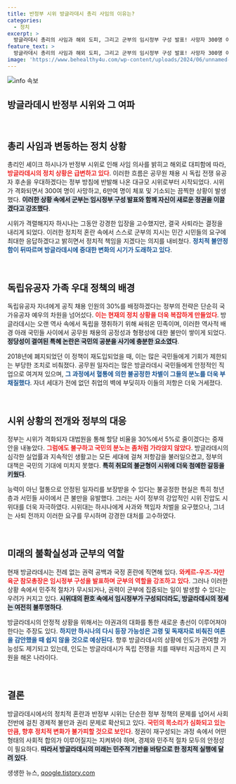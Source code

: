 ```yaml
---
title: 반정부 시위 방글라데시 총리 사임의 이유는?
categories:
  - 정치
excerpt: >
  방글라데시 총리의 사임과 해외 도피, 그리고 군부의 임시정부 구성 발표! 사망자 300명 이상, 격렬한 반정부 시위가 피어오르고 있는 가운데, 새로운 정국이 어떻게 전개될지 주목된다.
feature_text: >
  방글라데시 총리의 사임과 해외 도피, 그리고 군부의 임시정부 구성 발표! 사망자 300명 이상, 격렬한 반정부 시위가 피어오르고 있는 가운데, 새로운 정국이 어떻게 전개될지 주목된다.
image: 'https://www.behealthy4u.com/wp-content/uploads/2024/06/unnamed-file.png'
---
```


<p><img src="https://www.behealthy4u.com/wp-content/uploads/2024/06/unnamed-file.png" alt="info 속보" /></p>

<h2 data-ke-size="size26">방글라데시 반정부 시위와 그 여파</h2>

<p data-ke-size="size16">&nbsp;</p>

<h2 data-ke-size="size26">총리 사임과 변동하는 정치 상황</h2>

<p>총리인 셰이크 하시나가 반정부 시위로 인해 사임 의사를 밝히고 해외로 대피함에 따라, <b><span style="color: #ee2323;">방글라데시의 정치 상황은 급변하고 있다</span></b>. 이러한 흐름은 공무원 채용 시 독립 전쟁 유공자 후손을 우대하겠다는 정부 방침에 반발해 나온 대규모 시위로부터 시작되었다. 시위가 격화되면서 300여 명이 사망하고, 6만여 명이 체포 및 기소되는 끔찍한 상황이 발생했다. <b><span style="background-color: #21538527;">이러한 상황 속에서 군부는 임시정부 구성 발표와 함께 자신이 새로운 정권을 이끌겠다고 강조했다</span></b>.</p>

<p>시위가 격렬해지자 하시나는 그동안 강경한 입장을 고수했지만, 결국 사퇴라는 결정을 내리게 되었다. 이러한 정치적 혼란 속에서 스스로 군부의 지시는 민간 시민들의 요구에 최대한 응답하겠다고 밝히면서 정치적 책임을 지겠다는 의지를 내비쳤다. <b><span style="color: #1a5490;">정치적 불안정함이 뒤따르며 방글라데시에 중대한 변화의 시기가 도래하고 있다</span></b>.</p>

<p data-ke-size="size16">&nbsp;</p>

<h2 data-ke-size="size26">독립유공자 가족 우대 정책의 배경</h2>

<p>독립유공자 자녀에게 공직 채용 인원의 30%를 배정하겠다는 정부의 전략은 단순히 국가유공자 예우의 차원을 넘어섰다. <b><span style="color: #ee2323;">이는 현재의 정치 상황을 더욱 복잡하게 만들었다</span></b>. 방글라데시는 오랜 역사 속에서 독립을 쟁취하기 위해 싸워온 민족이며, 이러한 역사적 배경 아래 국민들 사이에서 공무원 채용의 공정성과 형평성에 대한 불만이 쌓이게 되었다. <b><span style="background-color: #21538527;">정당성이 결여된 특혜 논란은 국민의 공분을 사기에 충분한 요소였다</span></b>.</p>

<p>2018년에 폐지되었던 이 정책이 재도입되었을 때, 이는 많은 국민들에게 기회가 제한되는 부당한 조치로 비춰졌다. 공무원 일자리는 많은 방글라데시 국민들에게 안정적인 직업으로 여겨져 있으며, <b><span style="color: #1a5490;">그 과정에서 혈통에 의한 불공정한 차별이 그들의 분노를 더욱 부채질했다</span></b>. 자녀 세대가 전에 없던 취업의 벽에 부딪히자 이들의 저항은 더욱 거세졌다.</p>

<p data-ke-size="size16">&nbsp;</p>

<h2 data-ke-size="size26">시위 상황의 전개와 정부의 대응</h2>

<p>정부는 시위가 격화되자 대법원을 통해 할당 비율을 30%에서 5%로 줄이겠다는 중재안을 내놓았다. <b><span style="color: #ee2323;">그럼에도 불구하고 국민의 분노는 좀처럼 가라앉지 않았다</span></b>. 방글라데시의 심각한 실업률과 지속적인 생활고는 모든 세대에 걸쳐 저항감을 불러일으켰고, 정부의 대책은 국민의 기대에 미치지 못했다. <b><span style="background-color: #21538527;">특히 취묘의 불균형이 시위에 더욱 첨예한 갈등을 키웠다</span></b>.</p>

<p>능력이 아닌 혈통으로 안정된 일자리를 보장받을 수 있다는 불공정한 현실은 특히 청년층과 서민들 사이에서 큰 불만을 유발했다. 그러는 사이 정부의 강압적인 시위 진압도 시위대를 더욱 자극하였다. 시위대는 하시나에게 사과와 책임자 처벌을 요구했으나, 그녀는 사퇴 전까지 이러한 요구를 무시하며 강경한 대처를 고수하였다.</p>

<p data-ke-size="size16">&nbsp;</p>

<h2 data-ke-size="size26">미래의 불확실성과 군부의 역할</h2>

<p>현재 방글라데시는 전례 없는 권력 공백과 국정 혼란에 직면해 있다. <b><span style="color: #ee2323;">와케르-우즈-자만 육군 참모총장은 임시정부 구성을 발표하며 군부의 역할을 강조하고 있다</span></b>. 그러나 이러한 상황 속에서 민주적 절차가 무시되거나, 권력이 군부에 집중되는 일이 발생할 수 있다는 우려가 커지고 있다. <b><span style="background-color: #21538527;">시위대의 환호 속에서 임시정부가 구성되더라도, 방글라데시의 정세는 여전히 불투명하다</span></b>.</p>

<p>방글라데시의 안정적 상황을 위해서는 야권과의 대화를 통한 새로운 총선이 이루어져야 한다는 주장도 있다. <b><span style="color: #1a5490;">하지만 하시나의 다시 등장 가능성은 고령 및 독재자로 비춰진 여론을 감안했을 때 쉽지 않을 것으로 예상된다</span></b>. 향후 방글라데시의 상황에 인도가 관여할 가능성도 제기되고 있는데, 인도는 방글라데시가 독립 전쟁을 치를 때부터 지금까지 큰 지원을 해온 나라이다.</p>

<p data-ke-size="size16">&nbsp;</p>

<h2 data-ke-size="size26">결론</h2>

<p>방글라데시에서의 정치적 혼란과 반정부 시위는 단순한 정부 정책의 문제를 넘어서 사회 전반에 걸친 경제적 불만과 권리 문제로 확산되고 있다. <b><span style="color: #ee2323;">국민의 목소리가 심화되고 있는 만큼, 향후 정치적 변화가 불가피할 것으로 보인다</span></b>. 정권이 재구성되는 과정 속에서 어떤 형태의 사회적 합의가 이루어질지는 지켜봐야 하며, 경제와 민주적 절차 모두의 안정성이 필요하다. <b><span style="background-color: #21538527;">따라서 방글라데시의 미래는 민주적 기반을 바탕으로 한 정치적 실행에 달려 있다</span></b>.</p>
생생한 뉴스, <a href="https://qoogle.tistory.com" rel="dofollow">qoogle.tistory.com</a>


